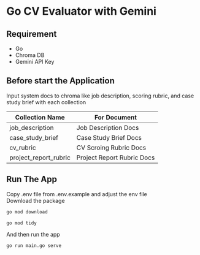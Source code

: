 # Go CV Evaluator with Gemini

## Requirement

- Go
- Chroma DB
- Gemini API Key

## Before start the Application

Input system docs to chroma like job description, scoring rubric, and case study brief with each collection

| Collection Name       | For Document               |
| --------------------- | -------------------------- |
| job_description       | Job Description Docs       |
| case_study_brief      | Case Study Brief Docs      |
| cv_rubric             | CV Scroing Rubric Docs     |
| project_report_rubric | Project Report Rubric Docs |

## Run The App

Copy .env file from .env.example and adjust the env file<br>
Download the package

```bash
go mod download
```

```bash
go mod tidy
```

And then run the app

```bash
go run main.go serve
```
